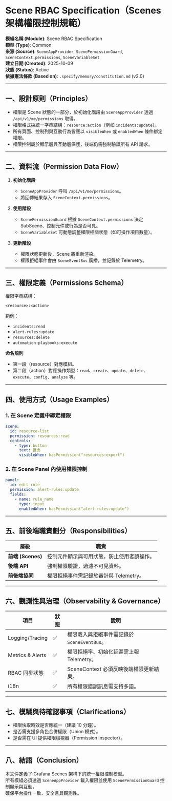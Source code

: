 # Scene RBAC Specification（Scenes 架構權限控制規範）

**模組名稱 (Module)**: Scene RBAC Specification  
**類型 (Type)**: Common  
**來源 (Source)**: `SceneAppProvider`, `ScenePermissionGuard`, `SceneContext.permissions`, `SceneVariableSet`  
**建立日期 (Created)**: 2025-10-09  
**狀態 (Status)**: Active  
**依據憲法條款 (Based on)**: `.specify/memory/constitution.md` (v2.0)

---

## 一、設計原則（Principles）

- 權限是 Scene 狀態的一部分，於初始化階段由 `SceneAppProvider` 透過 `/api/v1/me/permissions` 取得。  
- 權限格式採統一字串結構：`resource:action`（例如 `incidents:update`）。  
- 所有頁面、控制列與互動行為皆應以 `visibleWhen` 或 `enabledWhen` 條件綁定權限。  
- 權限控制屬於顯示層與互動層保護，後端仍需強制驗證所有 API 請求。  

---

## 二、資料流（Permission Data Flow）

1. **初始化階段**  
   - `SceneAppProvider` 呼叫 `/api/v1/me/permissions`。  
   - 將回傳結果存入 `SceneContext.permissions`。  

2. **使用階段**  
   - `ScenePermissionGuard` 根據 `SceneContext.permissions` 決定 SubScene、控制元件或行為是否可見。  
   - `SceneVariableSet` 可動態調整權限相關狀態（如可操作項目數量）。  

3. **更新階段**  
   - 權限狀態更新後，Scene 將重新渲染。  
   - 權限拒絕事件會由 `SceneEventBus` 廣播，並記錄於 Telemetry。  

---

## 三、權限定義（Permissions Schema）

權限字串結構：
```
<resource>:<action>
```
範例：
- `incidents:read`
- `alert-rules:update`
- `resources:delete`
- `automation:playbooks:execute`

**命名規則**
- 第一段（resource）對應模組。
- 第二段（action）對應操作類型：`read`、`create`、`update`、`delete`、`execute`、`config`、`analyze` 等。

---

## 四、使用方式（Usage Examples）

### 1. 在 Scene 定義中綁定權限
```yaml
scene:
  id: resource-list
  permission: resources:read
  controls:
    - type: button
      text: 匯出
      visibleWhen: hasPermission("resources:export")
```

### 2. 在 Scene Panel 內使用權限控制
```yaml
panel:
  id: edit-rule
  permission: alert-rules:update
  fields:
    - name: rule_name
      type: input
      enabledWhen: hasPermission("alert-rules:update")
```

---

## 五、前後端職責劃分（Responsibilities）

| 層級 | 職責 |
|------|------|
| **前端 (Scenes)** | 控制元件顯示與可用狀態，防止使用者誤操作。 |
| **後端 API** | 強制權限驗證，過濾不可見資料。 |
| **前後端協同** | 權限拒絕事件需記錄於審計與 Telemetry。 |

---

## 六、觀測性與治理（Observability & Governance）

| 項目 | 狀態 | 說明 |
|------|------|------|
| Logging/Tracing | ✅ | 權限載入與拒絕事件需記錄於 `SceneEventBus`。 |
| Metrics & Alerts | ✅ | 權限拒絕率、初始化延遲需上報 Telemetry。 |
| RBAC 同步狀態 | ✅ | SceneContext 必須反映後端權限更新結果。 |
| i18n | ✅ | 所有權限錯誤訊息需支持多語。 |

---

## 七、模糊與待確認事項（Clarifications）

- 權限快取時效是否應統一（建議 10 分鐘）。  
- 是否需支援多角色合併權限（Union 模式）。  
- 是否需在 UI 提供權限檢視器（Permission Inspector）。  

---

## 八、結語（Conclusion）

本文件定義了 Grafana Scenes 架構下的統一權限控制模型。  
所有模組必須透過 `SceneAppProvider` 載入權限並使用 `ScenePermissionGuard` 控制顯示與互動，  
確保平台操作一致、安全且具觀測性。